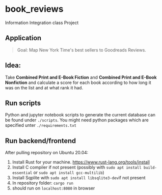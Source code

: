 # book_reviews

Information Integration class Project

## Application

>Goal: Map New York Time's best sellers to Goodreads Reviews.

## Idea:

Take **Combined Print and E-Book Fiction** and **Combined Print and E-Book
Nonfiction** and calculate a score for each book according to how long it was
on the list and at what rank it had.

## Run scripts

Python and jupyter notebook scripts to generate the current database can be
found under `./scripts`. You might need python packages which are specified
unter `./requirements.txt`

## Run backend/frontend
After pulling repository on Ubuntu 20.04: 

1. Install Rust for your machine. https://www.rust-lang.org/tools/install  
2. Install C compiler if not present (possibly with `sudo apt install build-essential` or `sudo apt install gcc-multilib`)
3. Install Sqplite with `sudo apt install libsqlite3-dev`if not present
4. In repository folder: `cargo run` 
5. should run on `localhost:8080` in browser
